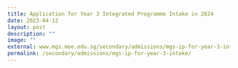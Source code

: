```yaml
---
title: Application for Year 3 Integrated Programme Intake in 2024
date: 2023-04-12
layout: post
description: ""
image: ""
external: www.mgs.moe.edu.sg/secondary/admissions/mgs-ip-for-year-3-intake/
permalink: /secondary/admissions/mgs-ip-for-year-3-intake/
---
```

